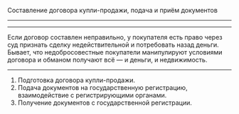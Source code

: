 Составление договора купли-продажи, подача и&nbsp;приём документов

----



----

Если договор составлен неправильно, у&nbsp;покупателя есть право через суд признать сделку недействительной и&nbsp;потребовать назад деньги. Бывает, что&nbsp;недобросовестные покупатели манипулируют условиями договора и&nbsp;обманом получают всё&nbsp;— и&nbsp;деньги, и&nbsp;недвижимость.

----

1. Подготовка договора купли-продажи.
2. Подача документов на&nbsp;государственную регистрацию, взаимодействие с&nbsp;регистрирующими органами.
3. Получение документов с&nbsp;государственной регистрации.